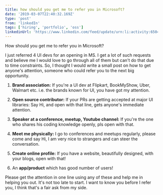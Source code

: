 ```yaml
---
title: how should you get me to refer you in Microsoft?
date: '2019-03-07T22:40:32.169Z'
type: 'post'
from: 'linkedIn'
tags: ['hiring', 'portfolio', 'oss']
linkedinUrl: 'https://www.linkedin.com/feed/update/urn:li:activity:6504206698905989120'
---
```



How should you get me to refer you in Microsoft?

I just referred 4 UI devs for an opening in MS. I get a lot of such requests and believe me I would love to go through all of them but can't do that due to time constraints. So, I thought I would write a small post on how to get anyone's attention, someone who could refer you to the next big opportunity. 

1. **Brand association:** If you're a UI dev at Flipkart, BookMyShow, Uber, Walmart etc. i.e. the brands known for UI, you have got my attention. 

2. **Open source contributor:** If your PRs are getting accepted at major UI libraries: Say Hi, and open with that line, gets anyone's immediate attention.

3. **Speaker at a conference, meetup, Youtube channel:** If you're the one who shares his coding knowledge openly, pls open with that.

4. **Meet me physically:** I go to conferences and meetups regularly, please come and say Hi, I am very nice to strangers and can steer the conversation.

5. **Create online profile:** If you have a website, beautifully designed, with your blogs, open with that! 

6. An **app/product** which has good number of users!

Please get the attention in one line using any of these and help me in helping you out. It's not too late to start. I want to know you before I refer you, I think that's a fair ask from my side.

